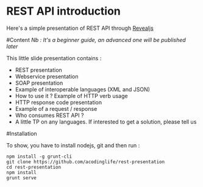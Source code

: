 # REST API introduction

Here's a simple presentation of REST API through  [Revealjs](https://github.com/hakimel/reveal.js/)

#Content
*Nb : It's a beginner guide, an advanced one will be published later*

This little slide presentation contains :
* REST presentation
* Webservice presentation
* SOAP presentation
* Example of interoperable languages (XML and JSON)
* How to use it ? Example of HTTP verb usage
* HTTP response code presentation
* Example of a request / response
* Who consumes REST API ?
* A little TP on any languages. If interested to get a solution, please tell us


#Installation

To show, you have to install nodejs, git and then run :

```
npm install -g grunt-cli
git clone https://github.com/acodinglife/rest-presentation
cd rest-presentation
npm install
grunt serve
```
